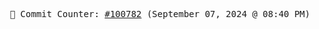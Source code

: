 <p align="center">
    <samp>
        📮 Commit Counter: <a href="https://github.com/Javascript-void0/Javascript-void0/commits/main">#100782</a> (September 07, 2024 @ 08:40 PM)
    </samp>
</p>